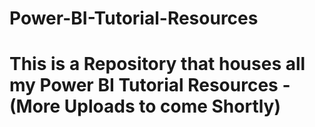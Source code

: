 # Power-BI-Tutorial-Resources

# This is a Repository that houses all my Power BI Tutorial Resources - (More Uploads to come Shortly)

